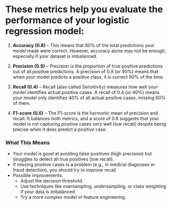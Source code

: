 # These metrics help you evaluate the performance of your logistic regression model:

1. **Accuracy (0.8)** – This means that 80% of the total predictions your model made were correct. However, accuracy alone may not be enough, especially if your dataset is imbalanced.

2. **Precision (0.9)** – Precision is the proportion of true positive predictions out of all positive predictions. A precision of 0.9 (or 90%) means that when your model predicts a positive class, it is correct 90% of the time.

3. **Recall (0.4)** – Recall (also called Sensitivity) measures how well your model identifies actual positive cases. A recall of 0.4 (or 40%) means your model only identifies 40% of all actual positive cases, missing 60% of them.

4. **F1-score (0.6)** – The F1-score is the harmonic mean of precision and recall. It balances both metrics, and a score of 0.6 suggests that your model is not capturing positive cases very well (low recall) despite being precise when it does predict a positive case.

### What This Means

- Your model is good at avoiding false positives (high precision) but struggles to detect all true positives (low recall).
- If missing positive cases is a problem (e.g., in medical diagnoses or fraud detection), you should try to improve recall.
- Possible improvements:
  - Adjust the decision threshold.
  - Use techniques like oversampling, undersampling, or class weighting if your data is imbalanced.
  - Try a more complex model or feature engineering.
